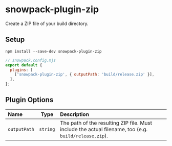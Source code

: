 # snowpack-plugin-zip

Create a ZIP file of your build directory.

## Setup

```
npm install --save-dev snowpack-plugin-zip
```

```js
// snowpack.config.mjs
export default {
  plugins: [
    ['snowpack-plugin-zip', { outputPath: 'build/release.zip' }],
  ],
};
```

## Plugin Options

| Name    | Type         | Description                                                                                            |
| :------ | :----------: | :----------------------------------------------------------------------------------------------------- |
| `outputPath` | `string` | The path of the resulting ZIP file. Must include the actual filename, too (e.g. `build/release.zip`). |
